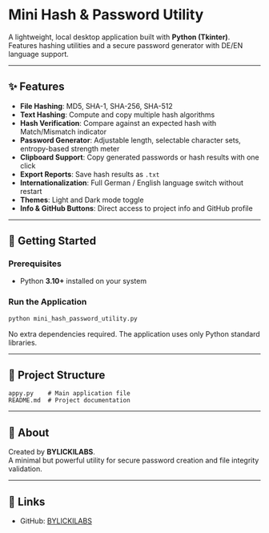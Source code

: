 # Mini Hash & Password Utility

A lightweight, local desktop application built with **Python (Tkinter)**.  
Features hashing utilities and a secure password generator with DE/EN language support.

---

## ✨ Features
- **File Hashing**: MD5, SHA-1, SHA-256, SHA-512
- **Text Hashing**: Compute and copy multiple hash algorithms
- **Hash Verification**: Compare against an expected hash with Match/Mismatch indicator
- **Password Generator**: Adjustable length, selectable character sets, entropy-based strength meter
- **Clipboard Support**: Copy generated passwords or hash results with one click
- **Export Reports**: Save hash results as `.txt`
- **Internationalization**: Full German / English language switch without restart
- **Themes**: Light and Dark mode toggle
- **Info & GitHub Buttons**: Direct access to project info and GitHub profile

---

## 🚀 Getting Started

### Prerequisites
- Python **3.10+** installed on your system

### Run the Application
```bash
python mini_hash_password_utility.py
```

No extra dependencies required. The application uses only Python standard libraries.

---

## 📂 Project Structure
```
appy.py    # Main application file
README.md  # Project documentation
```

---

## 📖 About
Created by **BYLICKILABS**.  
A minimal but powerful utility for secure password creation and file integrity validation.

---

## 🔗 Links
- GitHub: [BYLICKILABS](https://github.com/bylickilabs)
